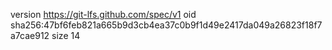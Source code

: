 version https://git-lfs.github.com/spec/v1
oid sha256:47bf6feb821a665b9d3cb4ea37c0b9f1d49e2417da049a26823f18f7a7cae912
size 14
